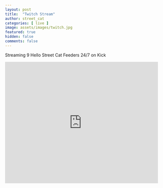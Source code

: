 ```yaml
---
layout: post
title:  "Twitch Stream"
author: street_cat
categories: [ live ]
image: assets/images/twitch.jpg
featured: true
hidden: false
comments: false
---
```


Streaming 9 Hello Street Cat Feeders 24/7 on Kick

<iframe
src="https://player.twitch.tv/?channel=street_cat_love&parent=streetcatlove.github.io"
frameborder="0"
scrolling="no"
allowfullscreen="true"
height=400
width="100%">
</iframe>
